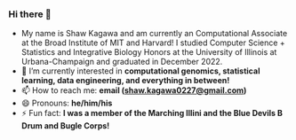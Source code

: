 ### Hi there 👋

<!--
**skagawa2/skagawa2** is a ✨ _special_ ✨ repository because its `README.md` (this file) appears on your GitHub profile.

Here are some ideas to get you started:

- 🔭 I’m currently working on ...
- 🌱 I’m currently learning ...
- 👯 I’m looking to collaborate on ...
- 🤔 I’m looking for help with ...
- 💬 Ask me about ...
- 📫 How to reach me: ...
- 😄 Pronouns: ...
- ⚡ Fun fact: ...
-->

- My name is Shaw Kagawa and am currently an Computational Associate at the Broad Institute of MIT and Harvard! I studied Computer Science + Statistics and Integrative Biology Honors at the University of Illinois at Urbana-Champaign and graduated in December 2022.
- 🌱 I’m currently interested in **computational genomics, statistical learning, data engineering, and everything in between!**
- 📫 How to reach me: **email (shaw.kagawa0227@gmail.com)**
- 😄 Pronouns: **he/him/his**
- ⚡ Fun fact: **I was a member of the Marching Illini and the Blue Devils B Drum and Bugle Corps!**
